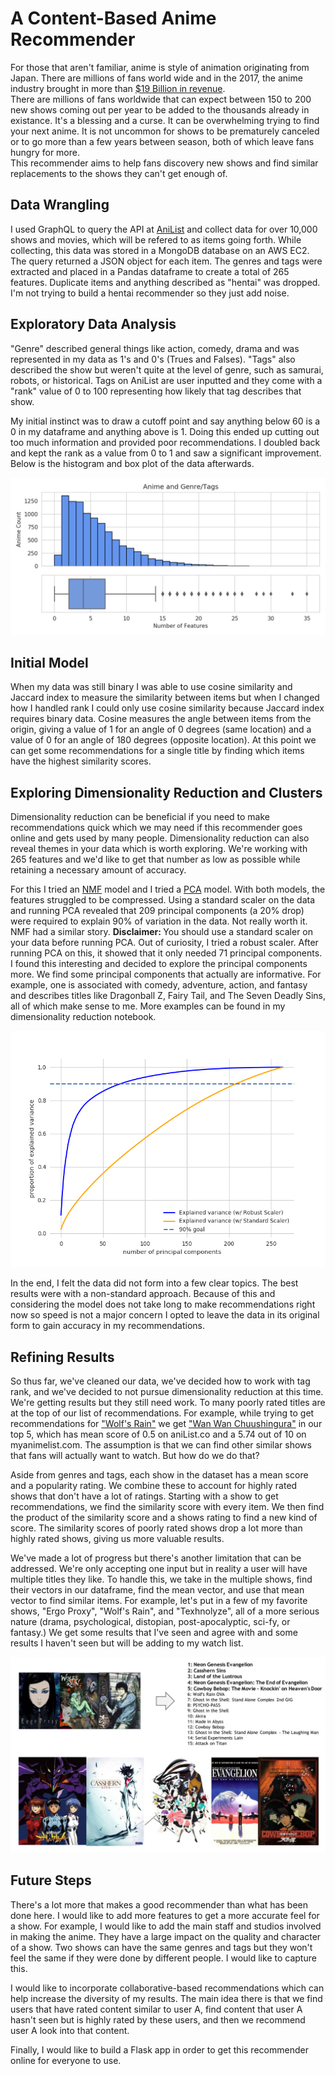 # A Content-Based Anime Recommender

For those that aren't familiar, anime is style of animation originating from Japan. There are millions of fans world wide and in the 2017, the anime industry brought in more than [$19 Billion in revenue](https://www.hollywoodreporter.com/news/2017-anime-industry-revenue-hits-a-record-19-billion-1167382).  
There are millions of fans worldwide that can expect between 150 to 200 new shows coming out per year to be added to the thousands already in existance. It's a blessing and a curse. It can be overwhelming trying to find your next anime. It is not uncommon for shows to be prematurely canceled or to go more than a few years between season, both of which leave fans hungry for more.  
This recommender aims to help fans discovery new shows and find similar replacements to the shows they can't get enough of.  

## Data Wrangling

I used GraphQL to query the API at [AniList](https://anilist.co) and collect data for over 10,000 shows and movies, which will be refered to as items going forth. While collecting, this data was stored in a MongoDB database on an AWS EC2. The query returned a JSON object for each item. The genres and tags were extracted and placed in a Pandas dataframe to create a total of 265 features. Duplicate items and anything described as "hentai" was dropped. I'm not trying to build a hentai recommender so they just add noise.  

## Exploratory Data Analysis

"Genre" described general things like action, comedy, drama and was represented in my data as 1's and 0's (Trues and Falses). "Tags" also described the show but weren't quite at the level of genre, such as samurai, robots, or historical. Tags on AniList are user inputted and they come with a "rank" value of 0 to 100 representing how likely that tag describes that show.  

My initial instinct was to draw a cutoff point and say anything below 60 is a 0 in my dataframe and anything above is 1. Doing this ended up cutting out too much information and provided poor recommendations. I doubled back and kept the rank as a value from 0 to 1 and saw a significant improvement. Below is the histogram and box plot of the data afterwards.  

![anime_feature_counts](<https://github.com/sn-ekstrand/content-based-anime-recommender/blob/master/images/anime_feature_counts.png?raw=true> "Anime Feature Counts")

## Initial Model

When my data was still binary I was able to use cosine similarity and Jaccard index to measure the similarity between items but when I changed how I handled rank I could only use cosine similarity because Jaccard index requires binary data. Cosine measures the angle between items from the origin, giving a value of 1 for an angle of 0 degrees (same location) and a value of 0 for an angle of 180 degrees (opposite location). At this point we can get some recommendations for a single title by finding which items have the highest similarity scores.  

## Exploring Dimensionality Reduction and Clusters

Dimensionality reduction can be beneficial if you need to make recommendations quick which we may need if this recommender goes online and gets used by many people. Dimensionality reduction can also reveal themes in your data which is worth exploring. We're working with 265 features and we'd like to get that number as low as possible while retaining a necessary amount of accuracy.  

For this I tried an [NMF](<https://en.wikipedia.org/wiki/Non-negative_matrix_factorization>) model and I tried a [PCA](<https://en.wikipedia.org/wiki/Principal_component_analysis>) model. With both models, the features struggled to be compressed. Using a standard scaler on the data and running PCA revealed that 209 principal components (a 20% drop) were required to explain 90% of variation in the data. Not really worth it. NMF had a similar story. <b>Disclaimer: </b> You should use a standard scaler on your data before running PCA. Out of curiosity, I tried a robust scaler. After running PCA on this, it showed that it only needed 71 principal components. I found this interesting and decided to explore the principal components more. We find some principal components that actually are informative. For example, one is associated with comedy, adventure, action, and fantasy and describes titles like Dragonball Z, Fairy Tail, and The Seven Deadly Sins, all of which make sense to me. More examples can be found in my dimensionality reduction notebook. 

![PCA](<https://github.com/sn-ekstrand/content-based-anime-recommender/blob/master/images/pca_chart.png?raw=true> "PCA Comparison")  

In the end, I felt the data did not form into a few clear topics. The best results were with a non-standard approach. Because of this and considering the model does not take long to make recommendations right now so speed is not a major concern I opted to leave the data in its original form to gain accuracy in my recommendations.  

## Refining Results

So thus far, we've cleaned our data, we've decided how to work with tag rank, and we've decided to not pursue dimensionality reduction at this time. We're getting results but they still need work. To many poorly rated titles are at the top of our list of recommendations. For example, while trying to get recommendations for ["Wolf's Rain"](<https://myanimelist.net/anime/202/Wolfs_Rain?q=wolf%27s%20rain>) we get ["Wan Wan Chuushingura"](<https://myanimelist.net/anime/9228/Wan_Wan_Chuushingura?q=wan%20wan>) in our top 5, which has mean score of 0.5 on aniList.co and a 5.74 out of 10 on myanimelist.com. The assumption is that we can find other similar shows that fans will actually want to watch. But how do we do that?  

Aside from genres and tags, each show in the dataset has a mean score and a popularity rating. We combine these to account for highly rated shows that don't have a lot of ratings. Starting with a show to get recommendations, we find the similarity score with every item. We then find the product of the similarity score and a shows rating to find a new kind of score. The similarity scores of poorly rated shows drop a lot more than highly rated shows, giving us more valuable results.  

We've made a lot of progress but there's another limitation that can be addressed. We're only accepting one input but in reality a user will have multiple titles they like. To handle this, we take in the multiple shows, find their vectors in our dataframe, find the mean vector, and use that mean vector to find similar items. For example, let's put in a few of my favorite shows, "Ergo Proxy", "Wolf's Rain", and "Texhnolyze", all of a more serious nature (drama, psychological, distopian, post-apocalyptic, sci-fy, or fantasy.) We get some results that I've seen and agree with and some results I haven't seen but will be adding to my watch list.  

![example results](<https://github.com/sn-ekstrand/content-based-anime-recommender/blob/master/images/example_results-1.jpg?raw=true>)

## Future Steps

There's a lot more that makes a good recommender than what has been done here. I would like to add more features to get a more accurate feel for a show. For example, I would like to add the main staff and studios involved in making the anime. They have a large impact on the quality and character of a show. Two shows can have the same genres and tags but they won't feel the same if they were done by different people. I would like to capture this.  

I would like to incorporate collaborative-based recommendations which can help increase the diversity of my results. The main idea there is that we find users that have rated content similar to user A, find content that user A hasn't seen but is highly rated by these users, and then we recommend user A look into that content.  

Finally, I would like to build a Flask app in order to get this recommender online for everyone to use. 